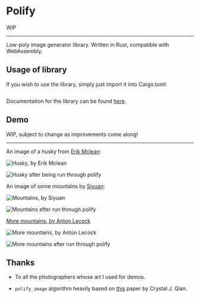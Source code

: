 # Polify

WIP

---

Low-poly image generator library. Written in Rust, compatible with WebAssembly.

## Usage of library

If you wish to use the library, simply just import it into Cargo.toml:

```toml

```

Documentation for the library can be found [here]().

## Demo

WIP, subject to change as improvements come along!

---

An image of a husky from [Erik Mclean](https://unsplash.com/photos/0P3M35GDyk8):

![Husky, by Erik Mclean](examples/simple_test/erik-mclean.jpg)

![Husky after being run through polify](examples/simple_test/doggo.png)

An image of some mountains by [Siyuan](https://unsplash.com/photos/6CUdZEColp0):

![Mountains, by Siyuan](examples/simple_test/siyuan.jpg)

![Mountains after run through polify](examples/simple_test/mountains.png)

[More mountains, by Anton Lecock](https://unsplash.com/photos/-EJEaytR9fw)

![More mountains, by Anton Lecock](examples/simple_test/anton-lecock.jpg)

![More mountains after run through polify](examples/simple_test/rocks.png)

## Thanks

- To all the photographers whose art I used for demos.

- `polify_image` algorithm heavily based on [this](https://cjqian.github.io/docs/tri_iw_paper.pdf) paper by Crystal J. Qian.
